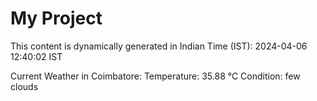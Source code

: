 # My Project

This content is dynamically generated in Indian Time (IST): 2024-04-06 12:40:02 IST


Current Weather in Coimbatore:
Temperature: 35.88 °C
Condition: few clouds
